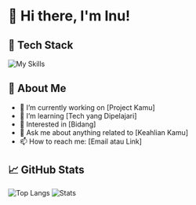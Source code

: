 # 👋 Hi there, I'm Inu!

## 🔧 Tech Stack
![My Skills](https://skillicons.dev/icons?i=js,ts,react,laravel,mysql,postgres,nextjs)

## 🚀 About Me
- 🔭 I’m currently working on [Project Kamu]
- 🌱 I’m learning [Tech yang Dipelajari]
- 🧠 Interested in [Bidang]
- 💬 Ask me about anything related to [Keahlian Kamu]
- 📫 How to reach me: [Email atau Link]

## 📈 GitHub Stats
![Top Langs](https://github-readme-stats.vercel.app/api/top-langs/?username=USERNAME&layout=compact&theme=tokyonight)
![Stats](https://github-readme-stats.vercel.app/api?username=USERNAME&show_icons=true&theme=tokyonight)
